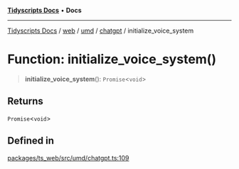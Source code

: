 [**Tidyscripts Docs**](../../../../../../../README.md) • **Docs**

***

[Tidyscripts Docs](../../../../../../../globals.md) / [web](../../../../../README.md) / [umd](../../../README.md) / [chatgpt](../README.md) / initialize\_voice\_system

# Function: initialize\_voice\_system()

> **initialize\_voice\_system**(): `Promise`\<`void`\>

## Returns

`Promise`\<`void`\>

## Defined in

[packages/ts\_web/src/umd/chatgpt.ts:109](https://github.com/sheunaluko/tidyscripts/blob/master/packages/ts_web/src/umd/chatgpt.ts#L109)

